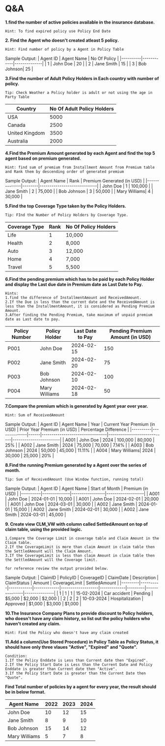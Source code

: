 # Q&A

**1.find the number of active policies available in the insurance database.**

```text
Hint: To find expired policy use Policy End Date
```

**2. Find the Agent who doesn't created atleast 5 policy.**

```text
Hint: Find number of policy by a Agent in Policy Table
```

Sample Output:
| Agent ID | Agent Name | No Of Policy |
|----------|------------|--------------|
| 1      | John Doe   | 20           |
| 2      | Jane Smith | 15           |
| 3      | Bob Johnson| 25           |

 **3.Find the number of Adult Policy Holders in Each country  with number of policy.**

 ```text
 Tip: Check Weather a Policy holder is adult or not using the age in Party Table
 ```

| Country      | No Of Adult Policy Holders |
|--------------|----------------------------|
| USA          | 5000                       |
| Canada       | 2500                       |
| United Kingdom| 3500                       |
| Australia    | 2000                       |

**4.Find the Premium Amount generated by each Agent and find the top 5 agent based on premium generated.**

```text
Hint: find sum of premium from Installment Amount from Premium table and Rank them by descending order of generated premium
```

Sample Output:
| Agent Name   | Rank   | Premium Generated (in USD) |
|--------------|--------|-----------------------------|
| John Doe     | 1      | 100,000                     |
| Jane Smith   | 2      | 75,000                      |
| Bob Johnson  | 3      | 50,000                      |
| Mary Williams| 4      | 30,000                      |

**5.Find the top Coverage Type taken by the Policy Holders.**

```text
Tip: FInd the Number of Policy Holders by Coverage Type.
```

| Coverage Type | Rank | No Of Policy Holders |
|---------------|------|-----------------------|
| Life          | 1    | 10,000                |
| Health        | 2    | 8,000                 |
| Auto          | 3    | 12,000                |
| Home          | 4    | 7,000                 |
| Travel        | 5    | 5,500                 |

**6.Find the pending premium which has to be paid by each Policy Holder and display the Last due date in Premium date as Last Date to Pay.**

```text
Hints: 
1.find the difference of InstallmentAmount and ReceivedAmount.
2.If the Due is less than the current date and the ReceivedAmount is less than the InstallmentAmount, it is considered as Pending Premium Amount.
3.After finding the Pending Premium, take maximum of unpaid premium date as Last date to pay.       
```

| Policy Number | Policy Holder  | Last Date to Pay | Pending Premium Amount (in USD) |
|---------------|----------------|-------------------|---------------------------------|
| P001          | John Doe        | 2024-02-15        | 150                             |
| P002          | Jane Smith      | 2024-02-20        | 75                              |
| P003          | Bob Johnson     | 2024-02-10        | 100                             |
| P004          | Mary Williams   | 2024-02-18        | 50                              |

**7.Compare the premium which is generated by Agent year over year.**

```text
Hint: Sum of ReceivedAmount 
```

Sample Output:
| Agent ID | Agent Name   | Year | Current Year Premium (in USD) | Prior Year Premium (in USD) | Percentage Difference |
|----------|--------------|------|---------------------------------|-----------------------------|------------------------|
| A001     | John Doe     | 2024 | 100,000                         | 80,000                      | 25%                    |
| A002     | Jane Smith   | 2024 | 75,000                          | 70,000                      | 7.14%                  |
| A003     | Bob Johnson  | 2024 | 50,000                          | 45,000                      | 11.11%                 |
| A004     | Mary Williams| 2024 | 30,000                          | 25,000                      | 20%                    |

**8.Find the running Premium generated by a Agent over the series of month.**

```text
Tip: Sum of ReceivedAmount (Use Window function, running total) 
```

Sample Output:
| Agent ID | Agent Name   | Start of Month | Premium (in USD) |
|----------|--------------|-----------------|-------------------|
| A001     | John Doe     | 2024-01-01      | 10,000            |
| A001     | John Doe     | 2024-02-01      | 20,000            |
| A001     | John Doe     | 2024-03-01      | 30,000             |
| A002     | Jane Smith   | 2024-01-01      | 15,000            |
| A002     | Jane Smith   | 2024-02-01      | 30,000            |
| A002     | Jane Smith   | 2024-03-01      | 45,000            |

**9. Create view CLM_VW with column called SettledAmount on top of claim table, using the provided logic.**

```text
1.Compare the Coverage Limit in coverage table and Claim Amount in the Claim table.
2.If the CoverageLimit is more than claim Amount in claim table then the SettledAmount will the Claim Amount.
3.If the CoverageLimit is less than claim Amount in claim table then the SettledAmount will the Coverage limit.

for reference review the output provided below.
```

Sample Output:
| ClaimID | PolicyID | CoverageID | ClaimDate   | Description       | ClaimStatus | Amount  | CoverageLimit | SettledAmount |
|---------|----------|------------|-------------|-------------------|-------------|---------|---------------|---------------|
| 1       | 1        | 1          | 15-02-2024  | Car accident      | Pending     | $5,000  | $2,000        | $2,000        |
| 2       | 2        | 2          | 10-03-2024  | Hospitalization   | Approved    | $1,000  | $3,000        | $1,000        |

**10.The Insurance Company Plans to provide discount to Policy holders, who doesn't have any claim history, so list out the policy holders who haven't created any claim.**

```text
Hint: Find the Policy who doesn't have any claim created
```

**11.Add a column(Use Stored Procedure) in Policy Table as Policy Status, it should have only three vlaues "Active", "Expired" and "Quote".**

```text
Condition: 
1.If the Policy Enddate is Less than Current date then "Expired". 
2.If the Policy Start Date is Less than the Current Date and Policy Enddate is greater than Current date then "Active". 
3.If the Policy Start Date is greater than the Current Date then "Quote".
```

**Find Total number of policies by a agent for every year, the result should be in below format.**

| Agent Name   | 2022 | 2023 | 2024 |
|--------------|------|------|------|
| John Doe     | 10   | 12   | 15   |
| Jane Smith   | 8    | 9    | 10   |
| Bob Johnson  | 15   | 14   | 12   |
| Mary Williams| 5    | 7    | 8    |
